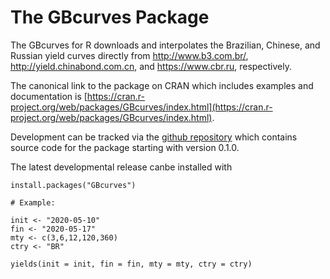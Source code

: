 # The GBcurves Package

The GBcurves for R downloads and interpolates the Brazilian, Chinese, and Russian yield curves directly 
from <http://www.b3.com.br/>, <http://yield.chinabond.com.cn>, and <https://www.cbr.ru>, respectively.

The canonical link to the package on CRAN which includes examples and
documentation is [https://cran.r-project.org/web/packages/GBcurves/index.html](https://cran.r-project.org/web/packages/GBcurves/index.html).

Development can be tracked via the [github repository](https://github.com/werleycordeiro/GBcurves) 
which contains source code for the package starting with version 0.1.0.

The latest developmental release canbe installed with 

```
install.packages("GBcurves")

# Example: 

init <- "2020-05-10"
fin <- "2020-05-17"
mty <- c(3,6,12,120,360)
ctry <- "BR"

yields(init = init, fin = fin, mty = mty, ctry = ctry)

```
